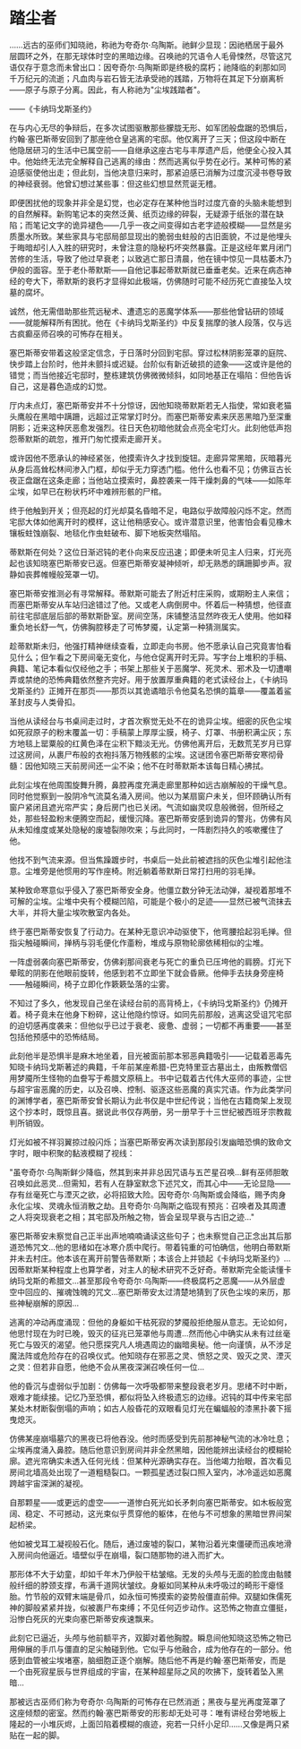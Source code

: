 # 踏尘者

……远古的巫师们知晓祂，称祂为夸奇尔·乌陶斯。祂鲜少显现：因祂栖居于最外层圆环之外，在那无球体时空的黑暗边缘。召唤祂的咒语令人毛骨悚然，尽管这咒语仅存于意念而未曾出口：因夸奇尔·乌陶斯即是终极的腐朽；祂降临的刹那如同千万纪元的流逝；凡血肉与岩石皆无法承受祂的践踏，万物将在其足下分崩离析——原子与原子分离。因此，有人称祂为"尘埃践踏者"。

——《卡纳玛戈斯圣约》

在与内心无尽的争辩后，在多次试图驱散那些朦胧无形、如军团般盘踞的恐惧后，约翰·塞巴斯蒂安回到了那座他仓皇逃离的宅邸。他仅离开了三天；但这段中断在他隐居研习的生活中已属空前——自继承这座古宅与丰厚遗产后，他便全心投入其中。他始终无法完全解释自己逃离的缘由：然而逃离似乎势在必行。某种可怖的紧迫感驱使他出走；但此刻，当他决意归来时，那紧迫感已消解为过度沉浸书卷导致的神经衰弱。他曾幻想过某些事：但这些幻想显然荒诞无稽。

即便困扰他的现象并非全是幻觉，也必定存在某种他当时过度亢奋的头脑未能想到的自然解释。新购笔记本的突然泛黄、纸页边缘的碎裂，无疑源于纸张的潜在缺陷；而笔记文字的诡异褪色——几乎一夜之间变得如古老字迹般模糊——显然是劣质墨水所致。某些家具与宅邸局部显现出的脆弱虫蛀般的古旧面貌，不过是他埋头于晦暗却引人入胜的研究时，未曾注意的隐秘朽坏突然暴露。正是这经年累月闭门苦修的生活，导致了他过早衰老；以致逃亡那日清晨，他在镜中惊见一具枯萎木乃伊般的面容。至于老仆蒂默斯——自他记事起蒂默斯就已垂垂老矣。近来在病态神经的夸大下，蒂默斯的衰朽才显得如此极端，仿佛随时可能不经历死亡直接坠入坟墓的腐坏。

诚然，他无需借助那些荒远秘术、遭遗忘的恶魔学体系——那些他曾钻研的领域——就能解释所有困扰。他在《卡纳玛戈斯圣约》中反复揣摩的骇人段落，仅与远古疯癫巫师召唤的可怖存在相关。

塞巴斯蒂安带着这般坚定信念，于日落时分回到宅邸。穿过松林阴影笼罩的庭院、快步踏上台阶时，他并未颤抖或迟疑。台阶似有新近破损的迹象——这或许是他的错觉；而当他接近宅邸时，整栋建筑仿佛微微倾斜，如同地基正在塌陷：但他告诉自己，这是暮色造成的幻觉。

厅内未点灯，塞巴斯蒂安并不十分惊讶，因他知晓蒂默斯若无人指使，常如衰老猫头鹰般在黑暗中蹒跚，远超过正常掌灯时分。而塞巴斯蒂安素来厌恶黑暗乃至深重阴影；近来这种厌恶愈发强烈。往日天色初暗他就会点亮全宅灯火。此刻他低声抱怨蒂默斯的疏忽，推开门匆忙摸索走廊开关。

或许因他不愿承认的神经紧张，他摸索许久才找到旋钮。走廊异常黑暗，灰暗暮光从身后高耸松林间渗入门框，却似乎无力穿透门槛。他什么也看不见；仿佛亘古长夜正盘踞在这条走廊；当他站立摸索时，鼻腔袭来一阵干燥刺鼻的气味——如陈年尘埃，如早已在粉状朽坏中难辨形骸的尸棺。

终于他触到开关；但亮起的灯光却莫名昏暗不足，电路似乎故障般闪烁不定。然而宅邸大体如他离开时的模样，这让他稍感安心。或许潜意识里，他害怕会看见橡木镶板蛀蚀崩裂、地毯化作虫蛀破布、脚下地板突然塌陷。

蒂默斯在何处？这位日渐迟钝的老仆向来反应迅速；即便未听见主人归来，灯光亮起也该知晓塞巴斯蒂安已返。但塞巴斯蒂安凝神倾听，却无熟悉的蹒跚脚步声。寂静如丧葬帷幔般笼罩一切。

塞巴斯蒂安推测必有寻常解释。蒂默斯可能去了附近村庄采购，或期盼主人来信；而塞巴斯蒂安从车站归途错过了他。又或老人病倒房中。怀着后一种猜想，他径直前往宅邸底层后部的蒂默斯卧室。房间空荡，床铺整洁显然昨夜无人使用。他如释重负地长舒一气，仿佛胸腔移走了可怖梦魇，认定第一种猜测属实。

趁蒂默斯未归，他强打精神继续查看，立即走向书房。他不愿承认自己究竟害怕看见什么；但乍看之下房间毫无变化，与他仓促离开时无异。写字台上堆积的手稿、典籍、笔记本看似仅经他之手；书架上那些关于恶魔学、死灵术、邪术及一切遭嘲弄或禁绝的恐怖典籍依然整齐完好。用于放置厚重典籍的老式读经台上，《卡纳玛戈斯圣约》正摊开在那页——那页以其诡谲暗示令他莫名恐惧的篇章——覆盖着鲨革封皮与人类骨扣。

当他从读经台与书桌间走过时，才首次察觉无处不在的诡异尘埃。细密的灰色尘埃如死寂原子的粉末覆盖一切：手稿蒙上厚厚尘膜，椅子、灯罩、书册积满尘灰；东方地毯上罂粟般的红黄色泽在尘积下黯淡无光。仿佛他离开后，无数荒芜岁月已穿过这房间，从裹尸布般的衣袍抖落万物残骸的尘埃。这谜团令塞巴斯蒂安寒彻骨髓：因他知晓三天前房间还一尘不染；他不在时蒂默斯本该每日精心拂拭。

此刻尘埃在他周围旋舞升腾，鼻腔再度充满走廊里那种如远古崩解般的干燥气息。同时他觉察到一股阴冷气流莫名涌入房间。他以为某扇窗户未关，但环顾确认所有窗户紧闭且遮光帘严实；身后房门也已关闭。气流如幽灵叹息般微弱，但所经之处，那些轻盈粉末便腾空而起，缓慢沉降。塞巴斯蒂安感到诡异的警兆，仿佛有风从未知维度或某处隐秘的废墟裂隙吹来；与此同时，一阵剧烈持久的咳嗽攫住了他。

他找不到气流来源。但当焦躁踱步时，书桌后一处此前被遮挡的灰色尘堆引起他注意。尘堆旁是他惯用的写作座椅。附近躺着蒂默斯日常打扫用的羽毛掸。

某种致命寒意似乎侵入了塞巴斯蒂安全身。他僵立数分钟无法动弹，凝视着那堆不可解的尘埃。尘堆中央有个模糊凹陷，可能是个极小的足迹——显然已被气流抹去大半，并将大量尘埃吹散室内各处。

终于塞巴斯蒂安恢复了行动力。在某种无意识冲动驱使下，他弯腰拾起羽毛掸。但指尖触碰瞬间，掸柄与羽毛便化作齑粉，堆成与原物轮廓依稀相似的尘堆。

一阵虚弱袭向塞巴斯蒂安，仿佛刹那间衰老与死亡的重负已压垮他的肩膀。灯光下晕眩的阴影在他眼前旋转，他感到若不立即坐下就会昏厥。他伸手去扶身旁座椅——触碰瞬间，椅子立即化作簌簌坠落的尘雾。

不知过了多久，他发现自己坐在读经台前的高背椅上，《卡纳玛戈斯圣约》仍摊开着。椅子竟未在他身下粉碎，这让他隐约惊讶。如同先前那般，逃离这受诅咒宅邸的迫切感再度袭来：但他似乎已过于衰老、疲惫、虚弱；一切都不再重要——甚至包括他预感中的恐怖结局。

此刻他半是恐惧半是麻木地坐着，目光被面前那本邪恶典籍吸引——记载着恶毒先知晓卡纳玛戈斯著述的典籍，千年前某座希腊-巴克特里亚古墓出土，由叛教僧侣用梦魇所生怪物的血誊写于希腊文原稿上。书中记载着古代伟大巫师的事迹，尘世与超宇宙恶魔的历史，以及召唤、控制、驱逐这些恶魔的真实咒语。作为此类学问的渊博学者，塞巴斯蒂安曾长期认为此书仅是中世纪传说；当他在古籍商架上发现这个抄本时，既惊且喜。据说此书仅存两册，另一册早于十三世纪被西班牙宗教裁判所销毁。

灯光如被不祥羽翼掠过般闪烁；当塞巴斯蒂安再次读到那段引发幽暗恐惧的致命文字时，眼中积聚的黏液模糊了视线：

"虽夸奇尔·乌陶斯鲜少降临，然其到来并非总因咒语与五芒星召唤...鲜有巫师胆敢召唤如此恶灵...但需知，若有人在静室默念下述咒文，而其心中——无论显隐——存有丝毫死亡与湮灭之欲，必将招致大险。因夸奇尔·乌陶斯或会降临，赐予肉身永化尘埃、灵魂永恒消散之劫。且夸奇尔·乌陶斯之临现有预兆：召唤者及其周遭之人将突现衰老之相；其宅邸及所触之物，皆会呈现早衰与古旧之迹..."

塞巴斯蒂安未察觉自己正半出声地喃喃诵读这些句子；也未察觉自己正念出其后那道恐怖咒文...他的思绪如在冰寒介质中爬行。带着钝重的可怕确信，他明白蒂默斯并未去村庄。他本该在离开前警告蒂默斯；本该合上并锁起《卡纳玛戈斯圣约》...因蒂默斯某种程度上也算学者，对主人的秘术研究不乏好奇。蒂默斯完全能读懂卡纳玛戈斯的希腊文...甚至那段令夸奇尔·乌陶斯——终极腐朽之恶魔——从外层虚空中回应的、摧魂蚀魄的咒文...塞巴斯蒂安太过清楚地猜到了灰色尘埃的来历，那些神秘崩解的原因...

逃离的冲动再度涌现：但他的身躯如干枯死寂的梦魇般拒绝服从意志。无论如何，他思忖现在为时已晚，毁灭的征兆已笼罩他与周遭...然而他心中确实从未有过丝毫死亡与毁灭的渴望。他只愿探究凡人境遇周边的幽暗奥秘。他一向谨慎，从不涉足魔法阵或危险存在的召唤仪式。他知晓存在邪恶之灵、愤怒之灵、毁灭之灵、湮灭之灵：但若非自愿，他绝不会从黑夜深渊召唤任何一位...

他的昏沉与虚弱似乎加剧：仿佛每一次呼吸都带来整段衰老岁月。思绪不时中断，艰难才能续接。记忆乃至恐惧，都似将坠入终极遗忘的边缘。迟钝的耳中传来宅邸某处木材断裂倒塌的声响；如古人般昏花的双眼看见灯光在蝙蝠般的漆黑扑袭下摇曳熄灭。

仿佛某座崩塌墓穴的黑夜已将他吞没。他时而感受到先前那神秘气流的冰冷吐息；尘埃再度涌入鼻腔。随后他意识到房间并非全然黑暗，因他能辨出读经台的模糊轮廓。遮光帘确实未透入任何光线：但某种光源确实存在。当他竭力抬眼，首次看见房间北墙高处出现了一道粗糙裂口。一颗孤星透过裂口照入室内，冰冷遥远如恶魔跨越宇宙深渊的凝视。

自那颗星——或更远的虚空——一道惨白死光如长矛刺向塞巴斯蒂安。如木板般宽阔、稳定、不可撼动，这光束似乎贯穿他的躯体，在他与不可想象的黑暗世界间架起桥梁。

他如被戈耳工凝视般石化。随后，通过废墟的裂口，某物沿着光束僵硬而迅疾地滑入房间向他逼近。墙壁似乎在崩塌，裂口随那物的进入而扩大。

那形体不大于幼童，却如千年木乃伊般干枯皱缩。无发的头颅与无面的脸庞由骷髅般纤细的脖颈支撑，布满千道网状皱纹。身躯如同某种从未呼吸过的畸形干瘪怪胎。竹节般的双臂末端是骨爪，如永恒可怖摸索的姿势般僵直前伸。双腿如侏儒死神的脚般紧紧并拢，似被裹尸布束缚；不见任何迈步动作。这恐怖之物直立僵挺，沿惨白死灰的光束向塞巴斯蒂安疾速飘来。

此刻它已逼近，头颅与他前额平齐，双脚对着他胸膛。瞬息间他知晓这恐怖之物已用伸展的手爪与僵直的足尖触碰到他。它似乎与他融合，成为他存在的一部分。他感到血管被尘埃堵塞，脑细胞正逐个崩解。随后他不再是约翰·塞巴斯蒂安，而是一个由死寂星辰与世界组成的宇宙，在某种超星际之风的吹拂下，旋转着坠入黑暗...

那被远古巫师们称为夸奇尔·乌陶斯的可怖存在已然消逝；黑夜与星光再度笼罩了这座倾颓的密室。然而约翰·塞巴斯蒂安的形影却无处可寻：唯有讲经台旁地板上隆起的一小堆灰烬，上面凹陷着模糊的痕迹，宛若一只纤小足印……又像是两只紧贴在一起的脚。